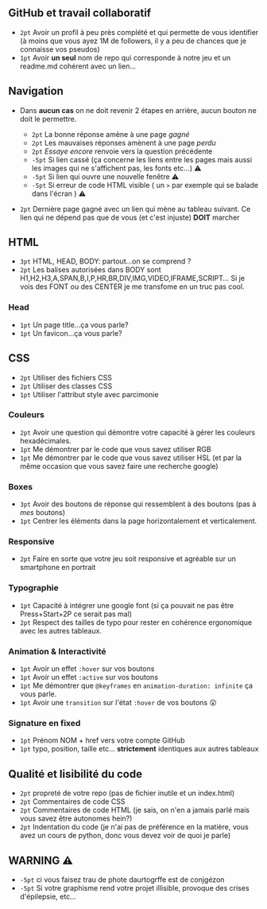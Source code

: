## GitHub et travail collaboratif

* `2pt` Avoir un profil à peu près complété et qui permette de vous identifier (à moins que vous ayez 1M de followers, il y a peu de chances que je connaisse vos pseudos) 
* `1pt` Avoir **un seul** nom de repo qui corresponde à notre jeu et un readme.md cohérent avec un lien...

## Navigation

* Dans **aucun cas** on ne doit revenir 2 étapes en arrière, aucun bouton ne doit le permettre.

  * `2pt` La bonne réponse amène à une page *gagné*
  * `2pt` Les mauvaises réponses amènent à une page *perdu*
  * `2pt` *Essaye encore* renvoie vers la question précédente 
  * `-5pt` Si lien cassé (ça concerne les liens entre les pages mais aussi les images qui ne s'affichent pas, les fonts etc...) :warning:
  * `-5pt` Si lien qui ouvre une nouvelle fenêtre :warning:
  * `-5pt` Si erreur de code HTML visible ( un `>` par exemple qui se balade dans l'écran ) :warning:

* `2pt` Dernière page gagné avec un lien qui mène au tableau suivant. Ce lien qui ne dépend pas que de vous (et c'est injuste) **DOIT** marcher


## HTML

* `3pt` HTML, HEAD, BODY: partout...on se comprend ?
* `2pt` Les balises autorisées dans BODY sont H1,H2,H3,A,SPAN,B,I,P,HR,BR,DIV,IMG,VIDEO,IFRAME,SCRIPT... Si je vois des FONT ou des CENTER je me transfome en un truc pas cool.

### Head

* `1pt` Un page title...ça vous parle?
* `1pt` Un favicon...ça vous parle?

## CSS

* `2pt` Utiliser des fichiers CSS
* `2pt` Utiliser des classes CSS 
* `1pt` Utiliser l'attribut style avec parcimonie

### Couleurs

* `2pt` Avoir une question qui démontre votre capacité à gérer les couleurs hexadécimales.
* `1pt` Me démontrer par le code que vous savez utiliser RGB
* `1pt` Me démontrer par le code que vous savez utiliser HSL (et par la même occasion que vous savez faire une recherche google)

### Boxes

* `3pt` Avoir des boutons de réponse qui ressemblent à des boutons (pas à *mes* boutons)
* `1pt` Centrer les éléments dans la page horizontalement et verticalement.

### Responsive

* `2pt` Faire en sorte que votre jeu soit responsive et agréable sur un smartphone en portrait

### Typographie

* `1pt` Capacité à intégrer une google font (si ça pouvait ne pas être Press+Start+2P ce serait pas mal)
* `2pt` Respect des tailles de typo pour rester en cohérence ergonomique avec les autres tableaux.

### Animation & Interactivité

* `1pt` Avoir un effet `:hover` sur vos boutons
* `1pt` Avoir un effet `:active` sur vos boutons
* `1pt` Me démontrer que `@keyframes` en `animation-duration: infinite` ça vous parle.
* `1pt` Avoir une `transition` sur l'état `:hover` de vos boutons :open_mouth:

### Signature en fixed 

  * `1pt` Prénom NOM + href vers votre compte GitHub
  * `1pt` typo, position, taille etc... **strictement** identiques aux autres tableaux

## Qualité et lisibilité du code

* `2pt` propreté de votre repo (pas de fichier inutile et un index.html)
* `2pt` Commentaires de code CSS
* `2pt` Commentaires de code HTML (je sais, on n'en a jamais parlé mais vous savez être autonomes hein?)
* `2pt` Indentation du code (je n'ai pas de préférence en la matière, vous avez un cours de python, donc vous devez voir de quoi je parle)

## WARNING :warning:

* `-5pt` ci vous faisez trau de phote daurtogrffe est de conjgézon
* `-5pt` Si votre graphisme rend votre projet illisible, provoque des crises d'épilepsie, etc...
